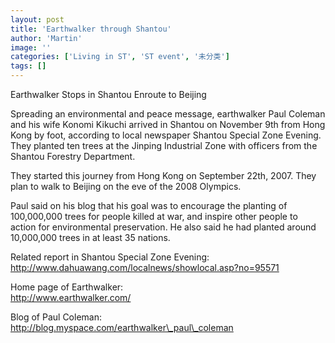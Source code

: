 ```yaml
---
layout: post
title: 'Earthwalker through Shantou'
author: 'Martin'
image: ''
categories: ['Living in ST', 'ST event', '未分类']
tags: []
---
```


Earthwalker Stops in Shantou Enroute to Beijing

Spreading an environmental and peace message, earthwalker Paul Coleman and his wife Konomi Kikuchi arrived in Shantou on November 9th from Hong Kong by foot, according to local newspaper Shantou Special Zone Evening. They planted ten trees at the Jinping Industrial Zone with officers from the Shantou Forestry Department.

They started this journey from Hong Kong on September 22th, 2007. They plan to walk to Beijing on the eve of the 2008 Olympics.

Paul said on his blog that his goal was to encourage the planting of 100,000,000 trees for people killed at war, and inspire other people to action for environmental preservation. He also said he had planted around 10,000,000 trees in at least 35 nations.

Related report in Shantou Special Zone Evening:<br>
http://www.dahuawang.com/localnews/showlocal.asp?no=95571

Home page of Earthwalker:<br>
http://www.earthwalker.com/

Blog of Paul Coleman:<br>
http://blog.myspace.com/earthwalker\_paul\_coleman
